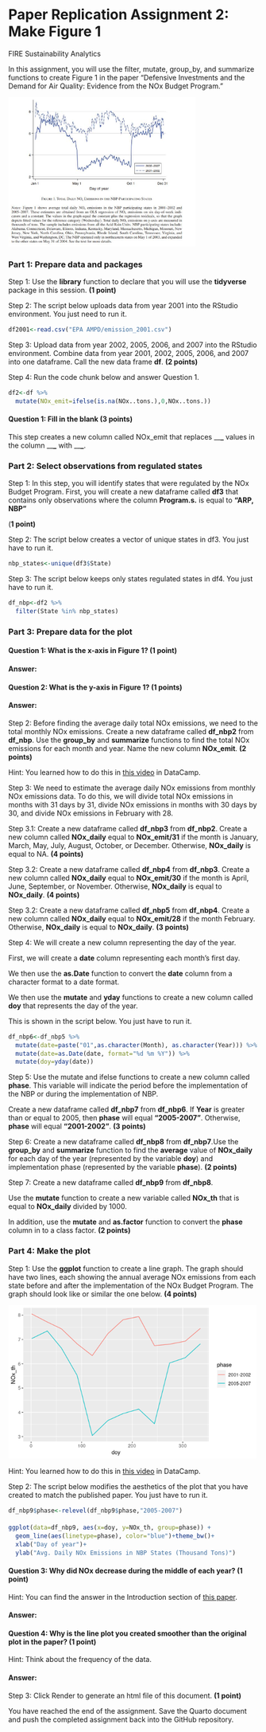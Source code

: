 # Paper Replication Assignment 2: Make Figure 1
FIRE Sustainability Analytics

In this assignment, you will use the filter, mutate, group_by, and
summarize functions to create Figure 1 in the paper “Defensive
Investments and the Demand for Air Quality: Evidence from the NOx Budget
Program.”

<img src="Fig1.JPG" data-fig-align="center" width="377" />

### Part 1: Prepare data and packages

Step 1: Use the **library** function to declare that you will use the
**tidyverse** package in this session. **(1 point)**

Step 2: The script below uploads data from year 2001 into the RStudio
environment. You just need to run it.

``` r
df2001<-read.csv("EPA AMPD/emission_2001.csv")
```

Step 3: Upload data from year 2002, 2005, 2006, and 2007 into the
RStudio environment. Combine data from year 2001, 2002, 2005, 2006, and
2007 into one dataframe. Call the new data frame **df**. **(2 points)**

Step 4: Run the code chunk below and answer Question 1.

``` r
df2<-df %>% 
  mutate(NOx_emit=ifelse(is.na(NOx..tons.),0,NOx..tons.))
```

#### Question 1: Fill in the blank (3 points)

This step creates a new column called NOx_emit that replaces \_\_**\_**
values in the column \_\_**\_** with \_\_**\_**.

### Part 2: Select observations from regulated states

Step 1: In this step, you will identify states that were regulated by
the NOx Budget Program. First, you will create a new dataframe called
**df3** that contains only observations where the column **Program.s.**
is equal to **“ARP, NBP”**

(**1 point)**

Step 2: The script below creates a vector of unique states in df3. You
just have to run it.

``` r
nbp_states<-unique(df3$State)
```

Step 3: The script below keeps only states regulated states in df4. You
just have to run it.

``` r
df_nbp<-df2 %>%
  filter(State %in% nbp_states)
```

### Part 3: Prepare data for the plot

#### Question 1: What is the x-axis in Figure 1? (1 point)

#### Answer:

#### Question 2: What is the y-axis in Figure 1? (1 points)

#### Answer:

Step 2: Before finding the average daily total NOx emissions, we need to
the total monthly NOx emissions. Create a new dataframe called
**df_nbp2** from **df_nbp**. Use the **group_by** and **summarize**
functions to find the total NOx emissions for each month and year. Name
the new column **NOx_emit**. **(2 points)**

Hint: You learned how to do this in [this
video](https://campus.datacamp.com/courses/introduction-to-the-tidyverse/grouping-and-summarizing?ex=5)
in DataCamp.

Step 3: We need to estimate the average daily NOx emissions from monthly
NOx emissions data. To do this, we will divide total NOx emissions in
months with 31 days by 31, divide NOx emissions in months with 30 days
by 30, and divide NOx emissions in February with 28.

Step 3.1: Create a new dataframe called **df_nbp3** from **df_nbp2**.
Create a new column called **NOx_daily** equal to **NOx_emit/31** if the
month is January, March, May, July, August, October, or December.
Otherwise, **NOx_daily** is equal to NA. **(4 points)**

Step 3.2: Create a new dataframe called **df_nbp4** from **df_nbp3**.
Create a new column called **NOx_daily** equal to **NOx_emit/30** if the
month is April, June, September, or November. Otherwise, **NOx_daily**
is equal to **NOx_daily**. **(4 points)**

Step 3.2: Create a new dataframe called **df_nbp5** from **df_nbp4**.
Create a new column called **NOx_daily** equal to **NOx_emit/28** if the
month February. Otherwise, **NOx_daily** is equal to **NOx_daily**. **(3
points)**

Step 4: We will create a new column representing the day of the year.

First, we will create a **date** column representing each month’s first
day.

We then use the **as.Date** function to convert the **date** column from
a character format to a date format.

We then use the **mutate** and **yday** functions to create a new column
called **doy** that represents the day of the year.

This is shown in the script below. You just have to run it.

``` r
df_nbp6<-df_nbp5 %>%
  mutate(date=paste("01",as.character(Month), as.character(Year))) %>%
  mutate(date=as.Date(date, format="%d %m %Y")) %>%
  mutate(doy=yday(date))
```

Step 5: Use the mutate and ifelse functions to create a new column
called **phase**. This variable will indicate the period before the
implementation of the NBP or during the implementation of NBP.

Create a new dataframe called **df_nbp7** from **df_nbp6**. If **Year**
is greater than or equal to 2005, then **phase** will equal
**“2005-2007”**. Otherwise, **phase** will equal **“2001-2002”**. **(3
points)**

Step 6: Create a new dataframe called **df_nbp8** from **df_nbp7**.Use
the **group_by** and **summarize** function to find the **average**
value of **NOx_daily** for each day of the year (represented by the
variable **doy**) and implementation phase (represented by the variable
**phase**). **(2 points)**

Step 7: Create a new dataframe called **df_nbp9** from **df_nbp8**.

Use the **mutate** function to create a new variable called **NOx_th**
that is equal to **NOx_daily** divided by 1000.

In addition, use the **mutate** and **as.factor** function to convert
the **phase** column in to a class factor. **(2 points)**

### Part 4: Make the plot

Step 1: Use the **ggplot** function to create a line graph. The graph
should have two lines, each showing the annual average NOx emissions
from each state before and after the implementation of the NOx Budget
Program. The graph should look like or similar the one below. **(4
points)**

<img src="Fig1_rep_draft.png" data-fig-align="center" width="500" />

Hint: You learned how to do this in [this
video](https://campus.datacamp.com/courses/introduction-to-the-tidyverse/types-of-visualizations?ex=1)
in DataCamp.

Step 2: The script below modifies the aesthetics of the plot that you
have created to match the published paper. You just have to run it.

``` r
df_nbp9$phase<-relevel(df_nbp9$phase,"2005-2007")

ggplot(data=df_nbp9, aes(x=doy, y=NOx_th, group=phase)) +
  geom_line(aes(linetype=phase), color="blue")+theme_bw()+
  xlab("Day of year")+
  ylab("Avg. Daily NOx Emissions in NBP States (Thousand Tons)")
```

#### Question 3: Why did NOx decrease during the middle of each year? (1 point)

Hint: You can find the answer in the Introduction section of [this
paper](https://pubs.aeaweb.org/doi/pdfplus/10.1257/aer.20131002).

#### Answer:

#### Question 4: Why is the line plot you created smoother than the original plot in the paper? (1 point)

Hint: Think about the frequency of the data.

#### Answer:

Step 3: Click Render to generate an html file of this document. **(1
point)**

You have reached the end of the assignment. Save the Quarto document and
push the completed assignment back into the GitHub repository.
